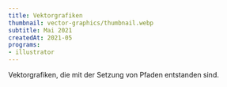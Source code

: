 ```yaml
---
title: Vektorgrafiken
thumbnail: vector-graphics/thumbnail.webp
subtitle: Mai 2021
createdAt: 2021-05
programs:
- illustrator
---
```


Vektorgrafiken, die mit der Setzung von Pfaden entstanden sind.

<asset-image src="vector-graphics/howling_sunset.webp" alt="Howling Sunset"></asset-image>
<asset-image src="vector-graphics/snacking.webp" alt="Snacking"></asset-image>
<asset-image src="vector-graphics/dangerous_eyes.webp" alt="Dangerous Eyes"></asset-image>
